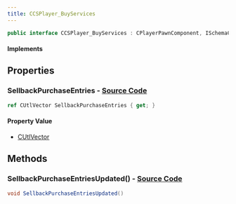 ```yaml
---
title: CCSPlayer_BuyServices
---
```


```csharp
public interface CCSPlayer_BuyServices : CPlayerPawnComponent, ISchemaClass<CPlayerPawnComponent>, ISchemaClass<CCSPlayer_BuyServices>, ISchemaField, ISchemaClass, INativeHandle
```

#### Implements

## Properties

### **SellbackPurchaseEntries** - [Source Code](https://github.com/swiftly-solution/swiftlys2/blob/main/managed/src/SwiftlyS2.Generated/Schemas/Interfaces/CCSPlayer_BuyServices.cs#L17)

```csharp
ref CUtlVector SellbackPurchaseEntries { get; }
```

#### Property Value

- [CUtlVector](/docs/api/)

## Methods

### **SellbackPurchaseEntriesUpdated()** - [Source Code](https://github.com/swiftly-solution/swiftlys2/blob/main/managed/src/SwiftlyS2.Generated/Schemas/Interfaces/CCSPlayer_BuyServices.cs#L19)

```csharp
void SellbackPurchaseEntriesUpdated()
```

